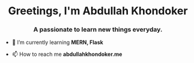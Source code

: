 <h1 align="center">Greetings, I'm Abdullah Khondoker</h1>
<h3 align="center">A passionate to learn new things everyday.</h3>

- 🌱 I’m currently learning **MERN, Flask**

- 📫 How to reach me **abdullahkhondoker.me**
